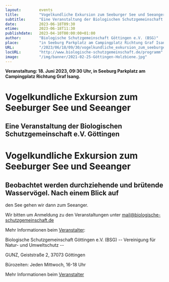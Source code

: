 ```yaml
---
layout:        events
title:         "Vogelkundliche Exkursion zum Seeburger See und Seeanger"
subtitle:      "Eine Veranstaltung der Biologischen Schutzgemeinschaft e.V. Göttingen"
date:          2023-06-18T09:30
etime:         2023-06-18T11:30
publishdate:   2023-04-10T00:00:00+01:00
author:        "Biologische Schutzgemeinschaft Göttingen e.V. (BSG)"
place:         "in Seeburg Parkplatz am Campingplatz Richtung Graf Isang."
URL:           "/2023/06/18/09/30/vogelkundliche_exkursion_zum_seeburger_see_und_seeanger"
locURL:        "http://www.biologische-schutzgemeinschaft.de/programm"
image:         "/img/banner/2021-02-25-Göttingen-Holzbiene.jpg"
---
```


**Veranstaltung: 18. Juni 2023, 09:30 Uhr, in Seeburg Parkplatz am Campingplatz Richtung Graf Isang.**

Vogelkundliche Exkursion zum Seeburger See und Seeanger
===========

Eine Veranstaltung der Biologischen Schutzgemeinschaft e.V. Göttingen
-----------
Vogelkundliche Exkursion zum Seeburger See und Seeanger
=============

Beobachtet werden durchziehende und brütende Wasservögel. Nach einem Blick auf
-------------

den See gehen wir dann zum Seeanger.


Wir bitten um Anmeldung zu den Veranstaltungen unter mail@biologische-schutzgemeinschaft.de

Mehr Informationen beim [Veranstalter](http://www.biologische-schutzgemeinschaft.de/programm.html):

Biologische Schutzgemeinschaft Göttingen e.V. (BSG)
-- Vereinigung für Natur- und Umweltschutz --

GUNZ, Geiststraße 2, 37073 Göttingen

Bürozeiten: Jeden Mittwoch, 16-18 Uhr

Mehr Informationen beim [Veranstalter](http://www.biologische-schutzgemeinschaft.de/programm)
